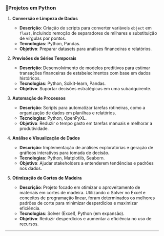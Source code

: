 ### 🚀**Projetos em Python**

1. **Conversão e Limpeza de Dados**

   * **Descrição**: Criação de scripts para converter variáveis `object` em `float`, incluindo remoção de separadores de milhares e substituição de vírgulas por pontos.
   * **Tecnologias**: Python, Pandas.
   * **Objetivo**: Preparar datasets para análises financeiras e relatórios.

2. **Previsões de Séries Temporais**

   * **Descrição**: Desenvolvimento de modelos preditivos para estimar transações financeiras de estabelecimentos com base em dados históricos.
   * **Tecnologias**: Python, Scikit-learn, Pandas.
   * **Objetivo**: Suportar decisões estratégicas em uma subadquirente.

3. **Automação de Processos**

   * **Descrição**: Scripts para automatizar tarefas rotineiras, como a organização de dados em planilhas e relatórios.
   * **Tecnologias**: Python, OpenPyXL.
   * **Objetivo**: Reduzir o tempo gasto em tarefas manuais e melhorar a produtividade.

4. **Análise e Visualização de Dados**

   * **Descrição**: Implementação de análises exploratórias e geração de gráficos interativos para tomada de decisão.
   * **Tecnologias**: Python, Matplotlib, Seaborn.
   * **Objetivo**: Ajudar stakeholders a entenderem tendências e padrões nos dados.

5. **Otimização de Cortes de Madeira**

   * **Descrição**: Projeto focado em otimizar o aproveitamento de materiais em cortes de madeira. Utilizando o Solver no Excel e conceitos de programação linear, foram determinados os melhores padrões de corte para minimizar desperdícios e maximizar eficiência.
   * **Tecnologias**: Solver (Excel), Python (em expansão).
   * **Objetivo**: Reduzir desperdícios e aumentar a eficiência no uso de recursos.

---
